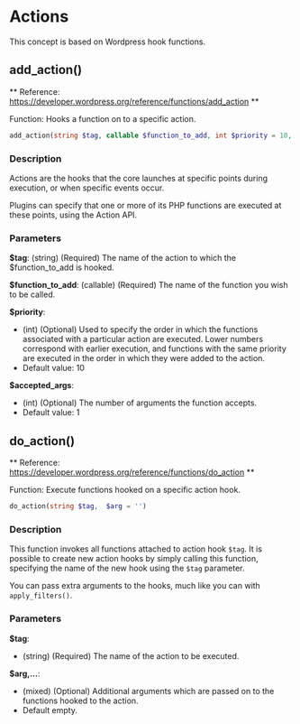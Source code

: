 # Actions

This concept is based on Wordpress hook functions.

## add_action()

** Reference: https://developer.wordpress.org/reference/functions/add_action **

Function: Hooks a function on to a specific action.

```php
add_action(string $tag, callable $function_to_add, int $priority = 10, int $accepted_args = 1)
```
    
### Description

Actions are the hooks that the core launches at specific points during execution, or when specific events occur. 

Plugins can specify that one or more of its PHP functions are executed at these points, using the Action API.

### Parameters

**$tag**: (string) (Required) The name of the action to which the $function_to_add is hooked.

**$function_to_add**: (callable) (Required) The name of the function you wish to be called.

**$priority**: 
- (int) (Optional) Used to specify the order in which the functions associated with a particular action are executed. 
Lower numbers correspond with earlier execution, and functions with the same priority are executed in the order in which they were added to the action.
- Default value: 10

**$accepted_args**: 
- (int) (Optional) The number of arguments the function accepts.
- Default value: 1

## do_action()

** Reference: https://developer.wordpress.org/reference/functions/do_action **

Function: Execute functions hooked on a specific action hook.

```php
do_action(string $tag,  $arg = '')
```
    
### Description

This function invokes all functions attached to action hook `$tag`. 
It is possible to create new action hooks by simply calling this function, specifying the name of the new hook using the `$tag` parameter.

You can pass extra arguments to the hooks, much like you can with `apply_filters()`.

### Parameters

**$tag**:
- (string) (Required) The name of the action to be executed.

**$arg,...**:
- (mixed) (Optional) Additional arguments which are passed on to the functions hooked to the action. 
- Default empty.